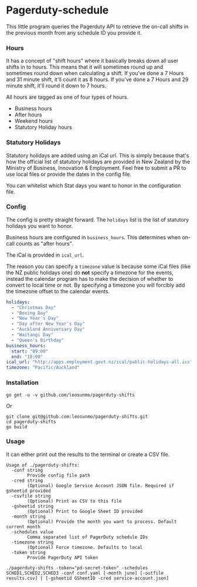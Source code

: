 # Pagerduty-schedule
This little program queries the Pagerduty API to retrieve the on-call shifts in the previous month from any schedule ID you provide it.

### Hours
It has a concept of "shift hours" where it basically breaks down all user shifts in to hours. This means that it will sometimes round up and sometimes round down when calculating a shift.
If you've done a 7 Hours and 31 minute shift, it'll count it as 8 hours. If you've done a 7 Hours and 29 minute shift, it'll round it down to 7 hours.

All hours are tagged as one of four types of hours.
* Business hours
* After hours
* Weekend hours
* Statutory Holiday hours

### Statutory Holidays
Statutory holidays are added using an iCal url. This is simply because that's how the official list of statutory holidays are provided in New Zealand by the Ministry of Business, Innovation & Employment. Feel free to submit a PR to use local files or provide the dates in the config file.

You can whitelist which Stat days you want to honor in the configuration file.

### Config
The config is pretty straight forward. The `holidays` list is the list of statutory holidays you want to honor. 

Business hours are configured in `business_hours`. This determines when on-call counts as "after hours". 

The iCal is provided in `ical_url`. 

The reason you can specify a `timezone` value is because some iCal files (like the NZ public holidays one) do **not** specify a timezone for the events, instead the calendar program has to make the decision of whether to convert to local time or not. By specifying a timezone you will forcibly add the timezone offset to the calendar events. 


```yaml
holidays:
  - "Christmas Day"
  - "Boxing Day"
  - "New Year's Day"
  - "Day after New Year's Day"
  - "Auckland Anniversary Day"
  - "Waitangi Day"
  - "Queen's Birthday"
business_hours:
  start: "09:00"
  end: "18:00"
ical_url: "http://apps.employment.govt.nz/ical/public-holidays-all.ics"
timezone: "Pacific/Auckland"
```

### Installation
```
go get -u -v github.com/leosunmo/pagerduty-shifts
```
Or
```
git clone git@github.com:leosunmo/pagerduty-shifts.git
cd pagerduty-shifts
go build
```


### Usage
It can either print out the results to the terminal or create a CSV file.
```
Usage of ./pagerduty-shifts:
  -conf string
    	Provide config file path
  -cred string
    	(Optional) Google Service Account JSON file. Required if gsheetid provided
  -csvfile string
    	(Optional) Print as CSV to this file
  -gsheetid string
    	(Optional) Print to Google Sheet ID provided
  -month string
    	(Optional) Provide the month you want to process. Default current month
  -schedules value
    	Comma separated list of PagerDuty schedule IDs
  -timezone string
    	(Optional) Force timezone. Defaults to local
  -token string
    	Provide PagerDuty API token

./pagerduty-shifts -token="pd-secret-token" -schedules SCHED1,SCHED2,SCHED3 -conf conf.yaml [-month june] [-outfile results.csv] | [-gsheetid GSheetID -cred service-account.json]
```
